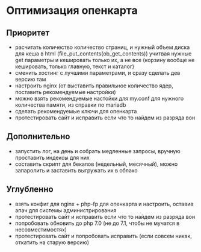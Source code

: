 Оптимизация опенкарта
=====================

## Приоритет
- расчитать количество количество страниц, и нужный объем диска для кеша в html (file_put_contents(ob_get_contents)) учитвая нужные get параметры и кешировать только их, а не все (корзину вообще не кешировать, только главную, текст и каталог)
- сменить хостинг с лучшими параметрами, и сразу сделать дев версию там
- настроить nginx (от выставить правильное количество ядер, поставить рекомендуемые настройки)
- можно взять рекомендуемые настойки для my.conf для нужного количества памяти, из справки по mariadb
- сделать рекомендуемые ключи для опенкарта
- протестировать сайт и исправить если что то найдем из разряда вон

## Дополнительно
- запустить лог, на день и собрать медленные запросы, вручную проставить индексы для них
- составить скрипт для бекапов (недельный, месячный), можно запаролить и заставить выгружать их в облако

## Углубленно
- взять конфиг для nginx + php-fp для опенкарта и настроить, оставив апач для системы администрирования
- протестировать сайт и исправить если что то найдем из разряда вон
- попробовать обновить до php 7.0 (не до 7.1, чтобы не мучатся в несовместимостях)
- протестировать сайт и попробовать исправить (если совсем никак, откатить на старую версию)
